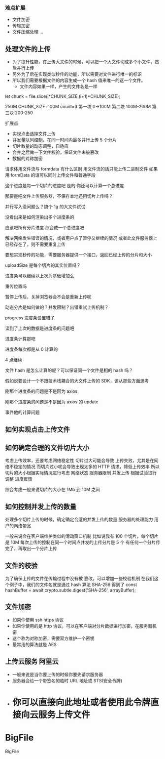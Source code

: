 ### 难点扩展

- 文件加密
- 传输加密
- 文件压缩处理
  ...

## 处理文件的上传

- 为了提升性能，在上传大文件的时候，可以把一个大文件切成多个小文件，然后并行上传
- 另外为了后在实现类似秒传的功能，所以需要对文件进行唯一的标识
- 所以我们需要根据文件的内容生成一个 hash 值来唯一的这一个文件。
  - 文件内容如果一样，产生的文件名是一样

let chunk = file.slice(i*CHUNK_SIZE,(i+1)*CHUNK_SIZE);

250M
CHUNK_SIZE=100M
count=3
第一块 0->100M
第二块 100M-200M
第三块 200-250

扩展点

- 实现点击选择文件上传
- 并发量队列控制，在同一时间内最多并行上传 5 个分片
- 切片数量的动态调整，自适应
- 合并之后做一下文件校验，保证文件未被篡改
- 数据的对称加密

请求体用文件流与 formdata 有什么区别
用文件流的话只能上传二进制文件
如果用 formData 的话可以同时上传文件和普通字段

这个进度是每一个切片的进度吧 是的
你还可以计算一个总进度

那要是吧文件上传服务器，不保存本地还用切片上传吗？

并行写入没问题么？搞个 1g 的大文件试试

没看出来是如何渲染出多个进度条的

应该吧所有分片进度 综合成一个总进度吧

解决网络发生错误的情况，或者用户点了暂停又继续的情况
或者此文件服务器上已经存在了，则不需要重复上传

要想实现秒传的功能，需要服务器提供一个接口，返回已经上传的分片和大小

uploadSize 是每个切片的其实位置吗？

进度条可以继续以上次为基础增加么

重传位置吗

暂停上传后，关掉浏览器会不会是重新上传呢

动态分片是如何做的？并发限制？出错重试上传机制？

progress 进度条设置错了

读到了上次的数据是进度条的问题吧

进度条计算那吧

进度条每次都是从 0 计算的

4 点继续

文件 hash 是怎么计算的呢？可以保证同一个文件是相的 hash 吗？

假如说要设计一个不跟技术栈耦合的大文件上传的 SDK，该从那些方面思考

刚那个进度条的问题是不是因为 axios

刚那个进度条的问题是不是因为 axios 的 update

事件他的计算问题

## 如何实现点击上传文件

## 如何确定合理的文件切片大小

考虑上传效率，还要考虑网络稳定性
切片过大可能会导致 上传失败，尤其是在网络不稳定的情况
而切片过小呢会导致出现太多的 HTTP 请求，降低上传效率
所以切片的大小根据实际情况进行考虑
网络状态
服务器限制
并发上传
根据试验进行调整
进度反馈

综合考虑一般来说切片的大小在 1Mb 到 10M 之间

## 如何控制并发上传的数量

处理多个切片上传的时候，确定确定合适的并发上传的数量
服务器的处理能力
用户的网络带宽

一般来说会在客户端维护类似的滑动窗口机制
比如说我有 100 个切片，每个切片是 10M
每次上传的控制在同一个时间点并发的上传分片是 5 个
有任何一个分片传完了，再取出一个分片上传

## 文件的校验

为了确保上传的文件在传输过程中没有被 篡改，可以增加一些校验机制
在我们这个例子中，我们的文件名就是通过 hash 算法 SHA-256 得到了
const hashBuffer = await crypto.subtle.digest('SHA-256', arrayBuffer);

## 文件加密

- 如果你使用 ssh https 协议
- 如果你使用的是 http 协议，可以在客户端对分片数据进行加密，在服务器机密
- 这个称为对称加密，需要双方维护一个密钥
- 最常用的算法就是 AES

## 上传云服务 阿里云

- 一般来说是当你要上传的时候你要先请求服务器
- 服务器会给一个带签名的临时 URL 地址或 STS(安全令牌)
- # 你可以直接向此地址或者使用此令牌直接向云服务上传文件

# BigFile

BigFile
